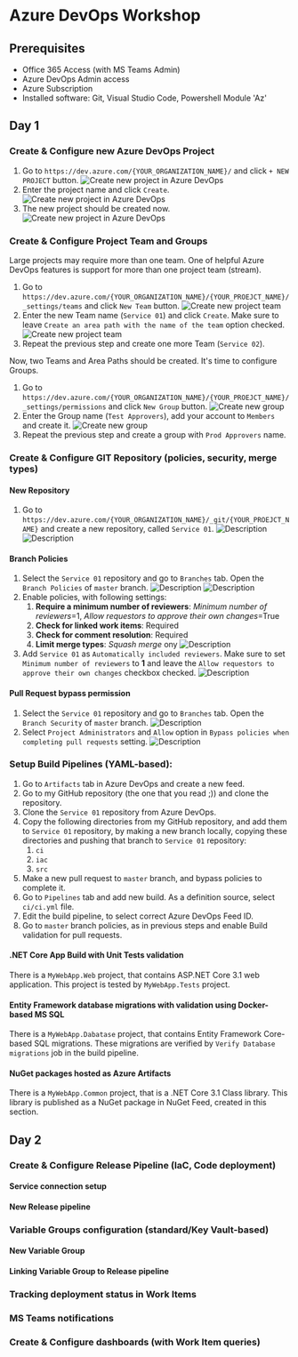 # Azure DevOps Workshop

## Prerequisites
* Office 365 Access (with MS Teams Admin)
* Azure DevOps Admin access
* Azure Subscription
* Installed software: Git, Visual Studio Code, Powershell Module 'Az'

## Day 1

### Create & Configure new Azure DevOps Project

1. Go to `https://dev.azure.com/{YOUR_ORGANIZATION_NAME}/` and click `+ NEW PROJECT` button.
![Create new project in Azure DevOps](/images/6ymNTmtEKt.png)
1. Enter the project name and click `Create`.
![Create new project in Azure DevOps](/images/dtBc4o7F0j.png)
1. The new project should be created now.
![Create new project in Azure DevOps](/images/chrome_cAriUhCSHD.png)

### Create & Configure Project Team and Groups

Large projects may require more than one team. One of helpful Azure DevOps features is support for more than one project team (stream).

1. Go to `https://dev.azure.com/{YOUR_ORGANIZATION_NAME}/{YOUR_PROEJCT_NAME}/_settings/teams` and click `New Team` button.
![Create new project team](/images/mY7DYaBSvv.png)
1. Enter the new Team name (`Service 01`) and click `Create`. Make sure to leave `Create an area path with the name of the team` option checked.
![Create new project team](/images/kQVX09idzc.png)
1. Repeat the previous step and create one more Team (`Service 02`).

Now, two Teams and Area Paths should be created. It's time to configure Groups.

1. Go to `https://dev.azure.com/{YOUR_ORGANIZATION_NAME}/{YOUR_PROEJCT_NAME}/_settings/permissions` and click `New Group` button.
![Create new group](/images/Nv5uosz9OQ.png)
1. Enter the Group name (`Test Approvers`), add your account to `Members` and create it.
![Create new group](/images/7exd9Q9you.png)
1. Repeat the previous step and create a group with `Prod Approvers` name.

### Create & Configure GIT Repository (policies, security, merge types)

#### New Repository

1. Go to `https://dev.azure.com/{YOUR_ORGANIZATION_NAME}/_git/{YOUR_PROEJCT_NAME}` and create a new repository, called `Service 01`.
![Description](/images/BrEfgeDnt2.png)
![Description](/images/Ipn3tzJ8vU.png)

#### Branch Policies
1. Select the `Service 01` repository and go to `Branches` tab. Open the `Branch Policies` of `master` branch.
![Description](/images/KHeeKx3BT3.png)
![Description](/images/mIxklbpUNG.png)
1. Enable policies, with following settings:
    1. **Require a minimum number of reviewers**: *Minimum number of reviewers*=1, *Allow requestors to approve their own changes*=True
    1. **Check for linked work items**: Required
    1. **Check for comment resolution**: Required
    1. **Limit merge types**: *Squash merge* ony
![Description](/images/J3477CgEGX.png)
1. Add `Service 01` as `Automatically included reviewers`. Make sure to set `Minimum number of reviewers` to **1** and leave the `Allow requestors to approve their own changes` checkbox checked.
![Description](/images/Y2ne7f5Gsb.png)

#### Pull Request bypass permission
1. Select the `Service 01` repository and go to `Branches` tab. Open the `Branch Security` of `master` branch.
![Description](/images/1IRZHCGFvQ.png)
1. Select `Project Administrators` and `Allow` option in `Bypass policies when completing pull requests` setting.
![Description](/images/qYfJ8kV9XJ.png)

### Setup Build Pipelines (YAML-based):

1. Go to `Artifacts` tab in Azure DevOps and create a new feed.
1. Go to my GitHub repository (the one that you read ;)) and clone the repository.
1. Clone the `Service 01` repository from Azure DevOps.
1. Copy the following directories from my GitHub repository, and add them to `Service 01` repository, by making a new branch locally, copying these directories and pushing that branch to `Service 01` repository:
    1. `ci`
    1. `iac`
    1. `src`
1. Make a new pull request to `master` branch, and bypass policies to complete it.
1. Go to `Pipelines` tab and add new build. As a definition source, select `ci/ci.yml` file.
1. Edit the build pipeline, to select correct Azure DevOps Feed ID.
1. Go to `master` branch policies, as in previous steps and enable Build validation for pull requests.

#### .NET Core App Build with Unit Tests validation

There is a `MyWebApp.Web` project, that contains ASP.NET Core 3.1 web application. This project is tested by `MyWebApp.Tests` project.

#### Entity Framework database migrations with validation using Docker-based MS SQL

There is a `MyWebApp.Dabatase` project, that contains Entity Framework Core-based SQL migrations. These migrations are verified by `Verify Database migrations` job in the build pipeline.

#### NuGet packages hosted as Azure Artifacts

There is a `MyWebApp.Common` project, that is a .NET Core 3.1 Class library. This library is published as a NuGet package in NuGet Feed, created in this section.

## Day 2

### Create & Configure Release Pipeline (IaC, Code deployment)

#### Service connection setup

#### New Release pipeline

### Variable Groups configuration (standard/Key Vault-based)

#### New Variable Group

#### Linking Variable Group to Release pipeline

### Tracking deployment status in Work Items

### MS Teams notifications

### Create & Configure dashboards (with Work Item queries)
